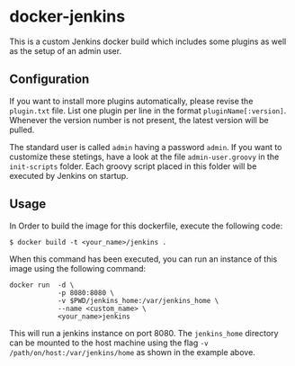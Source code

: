 # docker-jenkins
This is a custom Jenkins docker build which includes some plugins as well as the setup of an admin user.

## Configuration
If you want to install more plugins automatically, please revise the `plugin.txt` file. List one plugin per line in the format `pluginName[:version]`. Whenever the version number is not present, the latest version will be pulled.

The standard user is called `admin` having a password `admin`. If you want to customize these stetings, have a look at the file `admin-user.groovy` in the `init-scripts` folder. Each groovy script placed in this folder will be executed by Jenkins on startup.

## Usage
In Order to build the image for this dockerfile, execute the following code:

```
$ docker build -t <your_name>/jenkins .
```

When this command has been executed, you can run an instance of this image using the following command:

```
docker run 	-d \
			-p 8080:8080 \
			-v $PWD/jenkins_home:/var/jenkins_home \
            --name <custom_name> \
           	<your_name>jenkins
```

This will run a jenkins instance on port 8080. The `jenkins_home` directory can be mounted to the host machine using the flag `-v /path/on/host:/var/jenkins/home` as shown in the example above. 